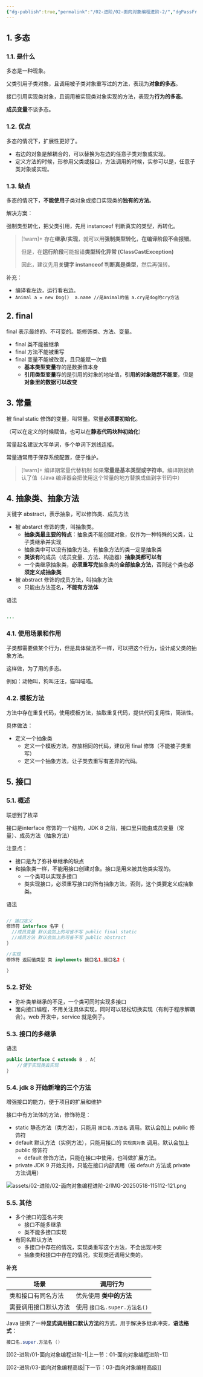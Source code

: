 ```yaml
---
{"dg-publish":true,"permalink":"/02-进阶/02-面向对象编程进阶-2/","dgPassFrontmatter":true}
---
```



## 1. 多态

### 1.1. 是什么

多态是一种现象。

父类引用子类对象，且调用被子类对象重写过的方法，表现为**对象的多态**。

接口引用实现类对象，且调用被实现类对象实现的方法，表现为**行为的多态**。

**成员变量**不谈多态。

### 1.2. 优点

多态的情况下，扩展性更好了。

- 右边的对象是解耦合的，可以替换为左边的任意子类对象或实现。
- 定义方法的时候，形参用父类或接口，方法调用的时候，实参可以是，任意子类对象或实现。

### 1.3. 缺点

多态的情况下，**不能使用**子类对象或接口实现类的**独有的方法**。

解决方案：

强制类型转化，把父类引用，先用 instanceof 判断真实的类型，再转化。

> [!warn]+
> 存在**继承/实现**，就可以用**强制类型转化**，**在编译阶段不会报错**。
> 
> 但是，在**运行阶段**可能报错**类型转化异常 (ClassCastException)** 
> 
> 因此，建议先用**关键字 instanceof 判断真是类型**，然后再强转。


补充：
- 编译看左边，运行看右边。
- `Animal a = new Dog()  a.name //是Animal的值 a.cry是dog的cry方法 `

## 2. final

final 表示最终的、不可变的。能修饰类、方法、变量。
- final 类不能被继承
- final 方法不能被重写
- final 变量不能被改变，且只能赋一次值
	- **基本类型变量**存的是数据值本身
	- **引用类型变量**存的是引用的对象的地址值，**引用的对象随然不能变**，但是**对象里的数据可以改变**


## 3. 常量

被 final static 修饰的变量，叫常量。常量**必须要初始化**。

（可以在定义的时候赋值，也可以在**静态代码块种初始化**）

常量起名建议大写单词，多个单词下划线连接。

常量通常用于保存系统配置，便于维护。

> [!warn]+ 编译期常量代替机制
> 如果**常量是基本类型或字符串**。编译期就确认了值（Java 编译器会把使用这个常量的地方替换成值到字节码中）

## 4. 抽象类、抽象方法

关键字 abstract，表示抽象，可以修饰类、成员方法 
- 被 abstarct 修饰的类，叫抽象类。
	- **抽象类最主要的特点**：抽象类不能创建对象，仅作为一种特殊的父类，让子类继承并实现
	- 抽象类中可以没有抽象方法，有抽象方法的类一定是抽象类
	- **类该有**的成员（成员变量、方法、构造器）**抽象类都可以有**
	- 一个类继承抽象类，**必须重写完**抽象类的**全部抽象方法**，否则这个类也**必须定义成抽象类**
- 被 abstract 修饰的成员方法，叫抽象方法
	- 只能由方法签名，**不能有方法体**

语法

```java

...

```

### 4.1. 使用场景和作用

子类都需要做某个行为，但是具体做法不一样，可以把这个行为，设计成父类的抽象方法。

这样做，为了用的多态。

例如：动物叫，狗叫汪汪，猫叫喵喵。

### 4.2. 模板方法

方法中存在重复代码，使用模板方法，抽取重复代码，提供代码复用性，简洁性。

具体做法：
- 定义一个抽象类
	- 定义一个模板方法，存放相同的代码，建议用 final 修饰（不能被子类重写）
	- 定义一个抽象方法，让子类去重写有差异的代码。

## 5. 接口

### 5.1. 概述

联想到了枚举

接口是interface 修饰的一个结构，JDK 8 之前，接口里只能由成员变量（常量）、成员方法（抽象方法）

注意点：
- 接口是为了弥补单继承的缺点
- 和抽象类一样，不能用接口创建对象。接口是用来被其他类实现的。
	- 一个类可以实现多接口
	- 类实现接口，必须重写接口的所有抽象方法，否则，这个类要定义成抽象类。

语法
```java

// 接口定义
修饰符 interface 名字 {
  //成员变量 默认会加上的可省不写 public final static 
  //成员方法 默认会加上的可省不写 public abstract
} 

//实现
修饰符 返回值类型 类 implements 接口名1,接口名2 {

}

```


### 5.2. 好处

- 弥补类单继承的不足，一个类可同时实现多接口
- 面向接口编程，不用关注具体实现，同时可以轻松切换实现（有利于程序解耦合）。web 开发中，service 就是例子。

### 5.3. 接口的多继承

语法
```java
public interface C extends B , A{
	//便于实现类去实现
}

```

### 5.4. jdk 8 开始新增的三个方法

增强接口的能力，便于项目的扩展和维护

接口中有方法体的方法，修饰符是：
- static 静态方法（类方法），只能用 `接口名.方法名` 调用。默认会加上 public 修饰符
- default 默认方法（实例方法），只能用接口的 `实现类对象` 调用。默认会加上 public 修饰符
	- default 修饰方法，只能在接口中使用，也叫做扩展方法。
- private JDK 9 开始支持，只能在接口内部调用（被 default 方法或 private 方法调用）

![assets/02-进阶/02-面向对象编程进阶-2/IMG-20250518-115112-121.png](/img/user/assets/02-%E8%BF%9B%E9%98%B6/02-%E9%9D%A2%E5%90%91%E5%AF%B9%E8%B1%A1%E7%BC%96%E7%A8%8B%E8%BF%9B%E9%98%B6-2/IMG-20250518-115112-121.png)

### 5.5. 其他

- 多个接口的签名冲突
	- 接口不能多继承
	- 类不能多接口实现
- 有同名默认方法
	- 多接口中存在的情况，实现类重写这个方法，不会出现冲突
	- 抽象类和接口中存在的情况，实现类还调用父类的。

**补充**

| 场景                 | 调用行为                     |
| -------------------- | ---------------------------- |
| 类和接口有同名方法   | 优先使用 **类中的方法**      |
| 需要调用接口默认方法 | 使用 `接口名.super.方法名()` |

Java 提供了一种**显式调用接口默认方法**的方式，用于解决多继承冲突，**语法格式**：

```java
接口名.super.方法名 ()
```

[[02-进阶/01-面向对象编程进阶-1\|上一节：01-面向对象编程进阶-1]]

[[02-进阶/03-面向对象编程高级\|下一节：03-面向对象编程高级]]